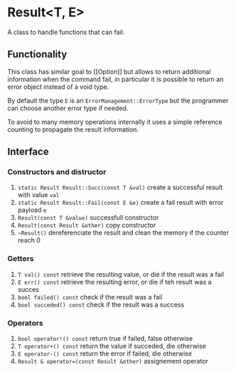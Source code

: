 # Result<T, E>

A class to handle functions that can fail.

## Functionality

This class has similar goal to [[Option]] but allows to return additional
information when the command fail, in particular it is possible to return an
error object instead of a void type.

By default the type `E` is an `ErrorManagement::ErrorType` but the programmer can choose
another error type if needed.

To avoid to many memory operations internally it uses a simple reference counting
to propagate the result information.

## Interface

### Constructors and distructor

1. `static Result Result::Succ(const T &val)` create a successful result with value `val`
2. `static Result Result::Fail(const E &e)` create a fail result with error payload `e`
3. `Result(const T &value)` successfull constructor
4. `Result(const Result &other)` copy constructor
5. `~Result()` dereferenciate the result and clean the memory if the counter reach 0

### Getters

1. `T val() const` retrieve the resulting value, or die if the result was a fail
2. `E err() const` retrieve the resulting error, or die if teh result was a succes 
3. `bool failed() const` check if the result was a fail
4. `bool succeded() const` check if the result was a success


### Operators

 1. `bool operator!() const` return true if failed, false otherwise
 2. `T operator+() const` return the value if succeded, die otherwise
 3. `E operator-() const` return the error if failed, die otherwise
 4. `Result & operator=(const Result &other)` assignement operator
